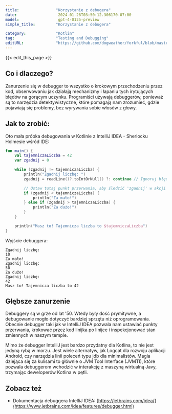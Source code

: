 ```yaml
---
title:                "Korzystanie z debugera"
date:                  2024-01-26T03:50:12.306170-07:00
model:                 gpt-4-0125-preview
simple_title:         "Korzystanie z debugera"

category:             "Kotlin"
tag:                  "Testing and Debugging"
editURL:              "https://github.com/dogweather/forkful/blob/master/content/pl/kotlin/using-a-debugger.md"
---
```


{{< edit_this_page >}}

## Co i dlaczego?
Zanurzenie się w debugger to wszystko o krokowym przechodzeniu przez kod, obserwowaniu jak działają mechanizmy i łapaniu tych irytujących błędów na gorącym uczynku. Programiści używają debuggerów, ponieważ są to narzędzia detektywistyczne, które pomagają nam zrozumieć, gdzie pojawiają się problemy, bez wyrywania sobie włosów z głowy.

## Jak to zrobić:
Oto mała próbka debugowania w Kotlinie z IntelliJ IDEA - Sherlocku Holmesie wśród IDE:

```kotlin
fun main() {
    val tajemniczaLiczba = 42
    var zgadnij = 0

    while (zgadnij != tajemniczaLiczba) {
        println("Zgadnij liczbę: ")
        zgadnij = readLine()?.toIntOrNull() ?: continue // Ignoruj błędne dane wejściowe

        // Ustaw tutaj punkt przerwania, aby śledzić 'zgadnij' w akcji
        if (zgadnij < tajemniczaLiczba) {
            println("Za mało!")
        } else if (zgadnij > tajemniczaLiczba) {
            println("Za dużo!")
        }
    }

    println("Masz to! Tajemnicza liczba to $tajemniczaLiczba")
}
```

Wyjście debuggera:
```
Zgadnij liczbę: 
10
Za mało!
Zgadnij liczbę: 
50
Za dużo!
Zgadnij liczbę: 
42
Masz to! Tajemnicza liczba to 42
```

## Głębsze zanurzenie
Debuggery są w grze od lat '50. Wtedy były dość prymitywne, a debugowanie mogło dotyczyć bardziej sprzętu niż oprogramowania. Obecnie debugger taki jak w IntelliJ IDEA pozwala nam ustawiać punkty przerwania, krokować przez kod linijka po linijce i inspekcjonować stan zmiennych w naszym tempie.

Mimo że debugger IntelliJ jest bardzo przydatny dla Kotlina, to nie jest jedyną rybą w morzu. Jest wiele alternatyw, jak Logcat dla rozwoju aplikacji Android, czy narzędzia linii poleceń typu jdb dla minimalistów. Magia dziejąca się za kulisami to głównie o JVM Tool Interface (JVMTI), które pozwala debuggerom wchodzić w interakcję z maszyną wirtualną Javy, trzymając deweloperów Kotlina w pętli.

## Zobacz też
- Dokumentacja debuggera IntelliJ IDEA: [https://jetbrains.com/idea/](https://www.jetbrains.com/idea/features/debugger.html)
